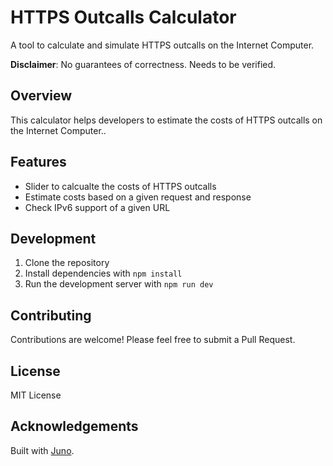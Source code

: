 # HTTPS Outcalls Calculator

A tool to calculate and simulate HTTPS outcalls on the Internet Computer.

**Disclaimer**: No guarantees of correctness. Needs to be verified.

## Overview

This calculator helps developers to estimate the costs of HTTPS outcalls on the Internet Computer..

## Features

- Slider to calcualte the costs of HTTPS outcalls
- Estimate costs based on a given request and response
- Check IPv6 support of a given URL 

## Development

1. Clone the repository
2. Install dependencies with `npm install`
3. Run the development server with `npm run dev`

## Contributing

Contributions are welcome! Please feel free to submit a Pull Request.

## License

MIT License

## Acknowledgements

Built with [Juno](https://juno.build).
